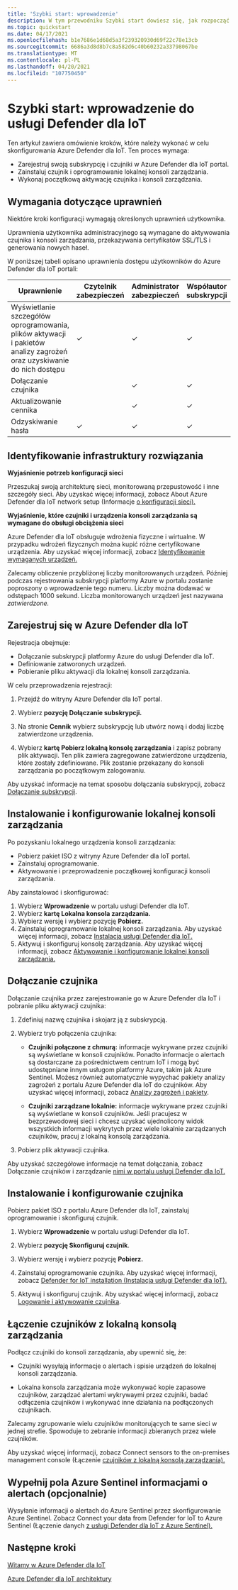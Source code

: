```yaml
---
title: 'Szybki start: wprowadzenie'
description: W tym przewodniku Szybki start dowiesz się, jak rozpocząć pracę z podstawowym przepływem pracy dla wdrożenia usługi Defender dla IoT.
ms.topic: quickstart
ms.date: 04/17/2021
ms.openlocfilehash: b1e7686e1d68d5a3f239320930d69f22c78e13cb
ms.sourcegitcommit: 6686a3d8d8b7c8a582d6c40b60232a33798067be
ms.translationtype: MT
ms.contentlocale: pl-PL
ms.lasthandoff: 04/20/2021
ms.locfileid: "107750450"
---
```

# <a name="quickstart-get-started-with-defender-for-iot"></a>Szybki start: wprowadzenie do usługi Defender dla IoT

Ten artykuł zawiera omówienie kroków, które należy wykonać w celu skonfigurowania Azure Defender dla IoT. Ten proces wymaga:

- Zarejestruj swoją subskrypcję i czujniki w Azure Defender dla IoT portal.
- Zainstaluj czujnik i oprogramowanie lokalnej konsoli zarządzania.
- Wykonaj początkową aktywację czujnika i konsoli zarządzania.

## <a name="permission-requirements"></a>Wymagania dotyczące uprawnień

Niektóre kroki konfiguracji wymagają określonych uprawnień użytkownika.

Uprawnienia użytkownika administracyjnego są wymagane do aktywowania czujnika i konsoli zarządzania, przekazywania certyfikatów SSL/TLS i generowania nowych haseł.

W poniższej tabeli opisano uprawnienia dostępu użytkowników do Azure Defender dla IoT portali:

| Uprawnienie | Czytelnik zabezpieczeń | Administrator zabezpieczeń | Współautor subskrypcji | Właściciel subskrypcji |
|--|--|--|--|--|
| Wyświetlanie szczegółów oprogramowania, plików aktywacji i pakietów analizy zagrożeń oraz uzyskiwanie do nich dostępu  | ✓ | ✓ | ✓ | ✓ |
| Dołączanie czujnika  |  |  ✓ | ✓ | ✓ |
| Aktualizowanie cennika  |  |  ✓ | ✓ | ✓ |
| Odzyskiwanie hasła  | ✓  |  ✓ | ✓ | ✓ |

## <a name="identify-the-solution-infrastructure"></a>Identyfikowanie infrastruktury rozwiązania

**Wyjaśnienie potrzeb konfiguracji sieci**

Przeszukaj swoją architekturę sieci, monitorowaną przepustowość i inne szczegóły sieci. Aby uzyskać więcej informacji, zobacz About Azure Defender dla IoT network setup (Informacje [o konfiguracji sieci).](how-to-set-up-your-network.md)

**Wyjaśnienie, które czujniki i urządzenia konsoli zarządzania są wymagane do obsługi obciążenia sieci**

Azure Defender dla IoT obsługuje wdrożenia fizyczne i wirtualne. W przypadku wdrożeń fizycznych można kupić różne certyfikowane urządzenia. Aby uzyskać więcej informacji, zobacz [Identyfikowanie wymaganych urządzeń.](how-to-identify-required-appliances.md)

Zalecamy obliczenie przybliżonej liczby monitorowanych urządzeń. Później podczas rejestrowania subskrypcji platformy Azure w portalu zostanie poproszony o wprowadzenie tego numeru. Liczby można dodawać w odstępach 1000 sekund. Liczba monitorowanych urządzeń jest nazywana *zatwierdzone.*

## <a name="register-with-azure-defender-for-iot"></a>Zarejestruj się w Azure Defender dla IoT

Rejestracja obejmuje:

- Dołączanie subskrypcji platformy Azure do usługi Defender dla IoT.
- Definiowanie zatworonych urządzeń.
- Pobieranie pliku aktywacji dla lokalnej konsoli zarządzania.

W celu przeprowadzenia rejestracji:

1. Przejdź do witryny Azure Defender dla IoT portal.

1. Wybierz **pozycję Dołączanie subskrypcji.**

1. Na stronie **Cennik** wybierz subskrypcję lub utwórz nową i dodaj liczbę zatwierdzone urządzenia.

1. Wybierz **kartę Pobierz lokalną konsolę zarządzania** i zapisz pobrany plik aktywacji. Ten plik zawiera zagregowane zatwierdzone urządzenia, które zostały zdefiniowane. Plik zostanie przekazany do konsoli zarządzania po początkowym zalogowaniu.

Aby uzyskać informacje na temat sposobu dołączania subskrypcji, zobacz [Dołączanie subskrypcji](how-to-manage-subscriptions.md#offboard-a-subscription).

## <a name="install-and-set-up-the-on-premises-management-console"></a>Instalowanie i konfigurowanie lokalnej konsoli zarządzania

Po pozyskaniu lokalnego urządzenia konsoli zarządzania:

- Pobierz pakiet ISO z witryny Azure Defender dla IoT portal.
- Zainstaluj oprogramowanie.
- Aktywowanie i przeprowadzenie początkowej konfiguracji konsoli zarządzania.

Aby zainstalować i skonfigurować:

1. Wybierz **Wprowadzenie** w portalu usługi Defender dla IoT.
1. Wybierz **kartę Lokalna konsola zarządzania.**
1. Wybierz wersję i wybierz pozycję **Pobierz.**
1. Zainstaluj oprogramowanie lokalnej konsoli zarządzania. Aby uzyskać więcej informacji, zobacz [Instalacja usługi Defender dla IoT.](how-to-install-software.md)
1. Aktywuj i skonfiguruj konsolę zarządzania. Aby uzyskać więcej informacji, zobacz [Aktywowanie i konfigurowanie lokalnej konsoli zarządzania.](how-to-activate-and-set-up-your-on-premises-management-console.md)

## <a name="onboard-a-sensor"></a>Dołączanie czujnika ##

Dołączanie czujnika przez zarejestrowanie go w Azure Defender dla IoT i pobranie pliku aktywacji czujnika:

1. Zdefiniuj nazwę czujnika i skojarz ją z subskrypcją.
1. Wybierz tryb połączenia czujnika:

   - **Czujniki połączone z chmurą:** informacje wykrywane przez czujniki są wyświetlane w konsoli czujników. Ponadto informacje o alertach są dostarczane za pośrednictwem centrum IoT i mogą być udostępniane innym usługom platformy Azure, takim jak Azure Sentinel.  Możesz również automatycznie wypychać pakiety analizy zagrożeń z portalu Azure Defender dla IoT do czujników. Aby uzyskać więcej informacji, zobacz [Analizy zagrożeń i pakiety](how-to-work-with-threat-intelligence-packages.md).

   - **Czujniki zarządzane lokalnie:** informacje wykrywane przez czujniki są wyświetlane w konsoli czujników. Jeśli pracujesz w bezprzewodowej sieci i chcesz uzyskać ujednolicony widok wszystkich informacji wykrytych przez wiele lokalnie zarządzanych czujników, pracuj z lokalną konsolą zarządzania.

1. Pobierz plik aktywacji czujnika.

Aby uzyskać szczegółowe informacje na temat dołączania, zobacz Dołączanie czujników i zarządzanie [nimi w portalu usługi Defender dla IoT.](how-to-manage-sensors-on-the-cloud.md)

## <a name="install-and-set-up-the-sensor"></a>Instalowanie i konfigurowanie czujnika

Pobierz pakiet ISO z portalu Azure Defender dla IoT, zainstaluj oprogramowanie i skonfiguruj czujnik.

1. Wybierz **Wprowadzenie** w portalu usługi Defender dla IoT.

1. Wybierz **pozycję Skonfiguruj czujnik**.

1. Wybierz wersję i wybierz pozycję **Pobierz.**

1. Zainstaluj oprogramowanie czujnika. Aby uzyskać więcej informacji, zobacz [Defender for IoT installation (Instalacja usługi Defender dla IoT).](how-to-install-software.md)

1. Aktywuj i skonfiguruj czujnik. Aby uzyskać więcej informacji, zobacz [Logowanie i aktywowanie czujnika](how-to-activate-and-set-up-your-sensor.md).

## <a name="connect-sensors-to-an-on-premises-management-console"></a>Łączenie czujników z lokalną konsolą zarządzania

Podłącz czujniki do konsoli zarządzania, aby upewnić się, że:

- Czujniki wysyłają informacje o alertach i spisie urządzeń do lokalnej konsoli zarządzania.

- Lokalna konsola zarządzania może wykonywać kopie zapasowe czujników, zarządzać alertami wykrywaymi przez czujniki, badać odłączenia czujników i wykonywać inne działania na podłączonych czujnikach.

Zalecamy zgrupowanie wielu czujników monitorujących te same sieci w jednej strefie. Spowoduje to zebranie informacji zbieranych przez wiele czujników.

Aby uzyskać więcej informacji, zobacz Connect sensors to the on-premises management console (Łączenie [czujników z lokalną konsolą zarządzania).](how-to-activate-and-set-up-your-on-premises-management-console.md#connect-sensors-to-the-on-premises-management-console)

## <a name="populate-azure-sentinel-with-alert-information-optional"></a>Wypełnij pola Azure Sentinel informacjami o alertach (opcjonalnie)

Wysyłanie informacji o alertach do Azure Sentinel przez skonfigurowanie Azure Sentinel. Zobacz Connect your data from Defender for IoT to Azure Sentinel (Łączenie danych [z usługi Defender dla IoT z Azure Sentinel).](how-to-configure-with-sentinel.md)

## <a name="next-steps"></a>Następne kroki ##

[Witamy w Azure Defender dla IoT](overview.md)

[Azure Defender dla IoT architektury](architecture.md)
